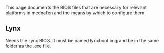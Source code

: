 This page documents the BIOS files that are necessary for relevant platforms in mednafen and the means by which to configure them.


## Lynx ##

Needs the Lynx BIOS.  It must be named lynxboot.img and be in the same folder as the .exe file.